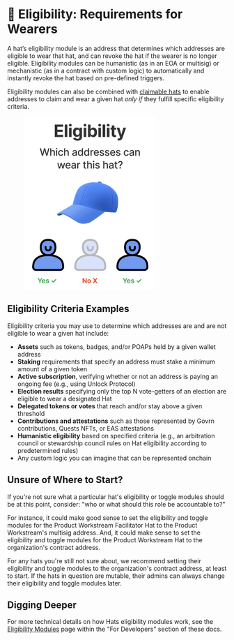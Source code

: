 # 🌟 Eligibility: Requirements for Wearers

A hat’s eligibility module is an address that determines which addresses are eligible to wear that hat, and can revoke the hat if the wearer is no longer eligible. Eligibility modules can be humanistic (as in an EOA or multisig) or mechanistic (as in a contract with custom logic) to automatically and instantly revoke the hat based on pre-defined triggers.

Eligibility modules can also be combined with [claimable hats](../../hats-integrations/claiming-and-onboarding-integrations/making-hats-claimable.md) to enable addresses to claim and wear a given hat _only if_ they fulfill specific eligibility criteria.

<figure><img src="../../.gitbook/assets/Screenshot 2023-06-28 at 3.15.24 PM.png" alt="" width="300"><figcaption></figcaption></figure>

## **Eligibility Criteria Examples**

Eligibility criteria you may use to determine which addresses are and are not eligible to wear a given hat include:

* **Assets** such as tokens, badges, and/or POAPs held by a given wallet address
* **Staking** requirements that specify an address must stake a minimum amount of a given token
* **Active subscription**, verifying whether or not an address is paying an ongoing fee (e.g., using Unlock Protocol)
* **Election results** specifying only the top N vote-getters of an election are eligible to wear a designated Hat
* **Delegated tokens or votes** that reach and/or stay above a given threshold
* **Contributions and attestations** such as those represented by Govrn contributions, Quests NFTs, or EAS attestations
* **Humanistic eligibility** based on specified criteria (e.g., an arbitration council or stewardship council rules on Hat eligibility according to predetermined rules)
* Any custom logic you can imagine that can be represented onchain

## Unsure of Where to Start?

If you're not sure what a particular hat's eligibility or toggle modules should be at this point, consider: "who or what should this role be accountable to?"

For instance, it could make good sense to set the eligibility and toggle modules for the Product Workstream Facilitator Hat to the Product Workstream's multisig address. And, it could make sense to set the eligibility and toggle modules for the Product Workstream Hat to the organization's contract address.

For any hats you're still not sure about, we recommend setting their eligibility and toggle modules to the organization's contract address, at least to start. If the hats in question are mutable, their admins can always change their eligibility and toggle modules later.

## Digging Deeper

For more technical details on how Hats eligibility modules work, see the [Eligibility Modules](../../for-developers/hats-protocol-overview/eligibility-modules.md) page within the "For Developers" section of these docs.
